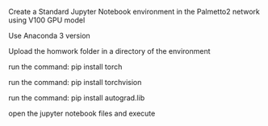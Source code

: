 Create a Standard Jupyter Notebook environment in the Palmetto2 network using V100 GPU model

Use Anaconda 3 version

Upload the homwork folder in a directory of the environment

run the command: pip install torch

run the command: pip install torchvision

run the command: pip install autograd.lib

open the jupyter notebook files and execute
